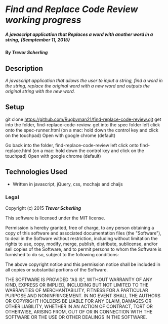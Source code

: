 # _Find and Replace Code Review working progress_

#####  _A javascript application that Replaces a word with another word in a string, {Semptember 11, 2015}_

#### By _**Trevor Scherling**_

## Description

_A javascript application that allows the user to input a string, find a word in the string, replace the original word with a new word and outputs the original string with the new word._

## Setup

git clone https://github.com/Rugbyman21/find-replace-code-review.git
get into the folder, find-replace-code-review.
get into the spec folder
left click onto the spec-runner.html (on a mac: hold down the control key and click on the touchpad)
Open with google chrome (default)

Go back into the folder, find-replace-code-review
left click onto find-replace.html (on a mac: hold down the control key and click on the touchpad)
Open with google chrome (default)

## Technologies Used

* Written in javascript, jQuery, css, mochajs and chaijs

### Legal

Copyright (c) 2015 **_Trevor Scherling_**

This software is licensed under the MIT license.

Permission is hereby granted, free of charge, to any person obtaining a copy
of this software and associated documentation files (the "Software"), to deal
in the Software without restriction, including without limitation the rights
to use, copy, modify, merge, publish, distribute, sublicense, and/or sell
copies of the Software, and to permit persons to whom the Software is
furnished to do so, subject to the following conditions:

The above copyright notice and this permission notice shall be included in
all copies or substantial portions of the Software.

THE SOFTWARE IS PROVIDED "AS IS", WITHOUT WARRANTY OF ANY KIND, EXPRESS OR
IMPLIED, INCLUDING BUT NOT LIMITED TO THE WARRANTIES OF MERCHANTABILITY,
FITNESS FOR A PARTICULAR PURPOSE AND NONINFRINGEMENT. IN NO EVENT SHALL THE
AUTHORS OR COPYRIGHT HOLDERS BE LIABLE FOR ANY CLAIM, DAMAGES OR OTHER
LIABILITY, WHETHER IN AN ACTION OF CONTRACT, TORT OR OTHERWISE, ARISING FROM,
OUT OF OR IN CONNECTION WITH THE SOFTWARE OR THE USE OR OTHER DEALINGS IN
THE SOFTWARE.
